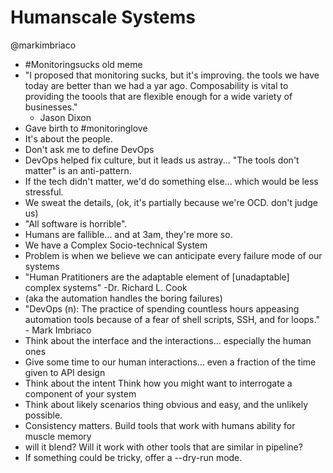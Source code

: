 # Humanscale Systems

@markimbriaco

* #Monitoringsucks old meme
* "I proposed that monitoring sucks, but it's improving.  the tools we have
   today are better than we had a yar ago. Composability is vital to providing
   the toools that are flexible enough for a wide variety of businesses."
   - Jason Dixon
* Gave birth to #monitoringlove
* It's about the people.
* Don't ask me to define DevOps
* DevOps helped fix culture, but it leads us astray... "The tools don't matter"
  is an anti-pattern.
* If the tech didn't matter, we'd do something else... which would be less
  stressful.
* We sweat the details, (ok, it's partially because we're OCD.  don't judge us)
* "All software is horrible".  
* Humans are fallible... and at 3am, they're more so.
* We have a Complex Socio-technical System
* Problem is when we believe we can anticipate every failure mode of our systems
* "Human Pratitioners are the adaptable element of [unadaptable] complex systems"
  -Dr. Richard L. Cook
* (aka the automation handles the boring failures)
* "DevOps (n): The practice of spending countless hours appeasing automation
  tools because of a fear of shell scripts, SSH, and for loops." - Mark Imbriaco
* Think about the interface and the interactions... especially the human ones
* Give some time to our human interactions... even a fraction of the time given
  to API design
* Think about the intent  Think how you might want to interrogate a component
  of your system
* Think about likely scenarios thing obvious and easy, and the unlikely possible.
* Consistency matters.  Build tools that work with humans ability for muscle memory
* will it blend?  Will it work with other tools that are similar in pipeline?
* If something could be tricky, offer a --dry-run mode.
